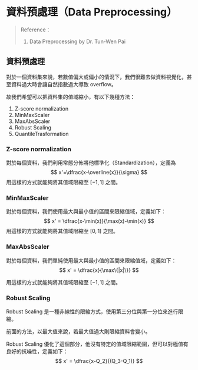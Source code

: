 # 資料預處理（Data Preprocessing）

> Reference：
>
> 1. Data Preprocessing by Dr. Tun-Wen Pai

## 資料預處理

對於一個資料集來說，若數值偏大或偏小的情況下，我們很難去做資料視覺化，甚至資料過大時會讓自然指數過大導致 overflow。

故我們希望可以把資料集的值域縮小，有以下幾種方法：

1. Z-score normalization
2. MinMaxScaler
3. MaxAbsScaler
4. Robust Scaling
5. QuantileTrasformation



### Z-score normalization

對於每個資料，我們利用常態分佈將他標準化（Standardization），定義為
$$
x'=\dfrac{x-\overline{x}}{\sigma}
$$
用這樣的方式就能夠將其值域限縮至 $[-1, 1]$ 之間。



### MinMaxScaler

對於每個資料，我們使用最大與最小值的區間來限縮值域，定義如下：
$$
x' = \dfrac{x-\min(x)}{\max(x)-\min(x)}
$$
用這樣的方式就能夠將其值域限縮至 $[0, 1]$ 之間。



### MaxAbsScaler

對於每個資料，我們單純使用最大與最小值的區間來限縮值域，定義如下：
$$
x' = \dfrac{x}{\max\{|x|\}}
$$


用這樣的方式就能夠將其值域限縮至 $[-1, 1]$ 之間。



### Robust Scaling

Robust Scaling 是一種非線性的限縮方式，使用第三分位與第一分位來進行限縮。

前面的方法，以最大值來說，若最大值過大則限縮資料會變小。

Robust Scaling 優化了這個部分，他沒有特定的值域限縮範圍，但可以對極值有良好的抗噪性，定義如下：
$$
x' = \dfrac{x-Q_2}{(Q_3-Q_1)}
$$


